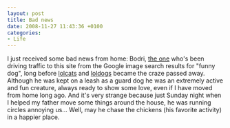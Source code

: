 ```yaml
---
layout: post
title: Bad news
date: 2008-11-27 11:43:36 +0100
categories:
- Life
---
```

<p>I just received some bad news from home: Bodri, <a href="http://www.rusiczki.net/blog/blogpics/funny_dog.php">the one</a> who's been driving traffic to this site from the Google image search results for "funny dog", long before <a href="http://www.icanhascheezburger.com/">lolcats</a> and <a href="http://www.ihasahotdog.com">loldogs</a> became the craze passed away. Although he was kept on a leash as a guard dog he was an extremely active and fun creature, always ready to show some love, even if I have moved from home long ago. And it's very strange because just Sunday night when I helped my father move some things around the house, he was running circles annoying us... Well, may he chase the chickens (his favorite activity) in a happier place.</p>
